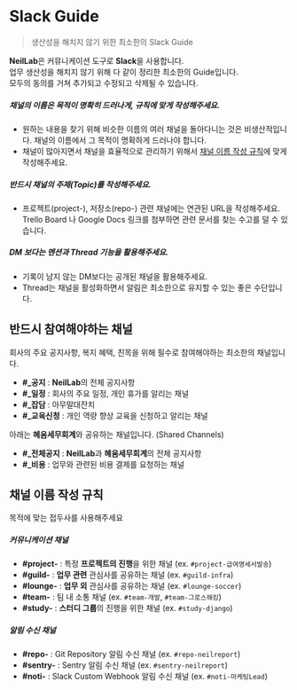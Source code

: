 # Slack Guide

> 생산성을 해치지 않기 위한 최소한의 Slack Guide

**NeilLab**은 커뮤니케이션 도구로 **Slack**을 사용합니다.  
업무 생산성을 해치지 않기 위해 다 같이 정리한 최소한의 Guide입니다.  
모두의 동의를 거쳐 추가되고 수정되고 삭제될 수 있습니다.

##### 채널의 이름은 목적이 명확히 드러나게, 규칙에 맞게 작성해주세요.

- 원하는 내용을 찾기 위해 비슷한 이름의 여러 채널을 돌아다니는 것은 비생산적입니다. 채널의 이름에서 그 목적이 명확하게 드러나야 합니다.
- 채널이 많아지면서 채널을 효율적으로 관리하기 위해서 [채널 이름 작성 규칙](#%EC%B1%84%EB%84%90-%EC%9D%B4%EB%A6%84-%EC%9E%91%EC%84%B1-%EA%B7%9C%EC%B9%99)에 맞게 작성해주세요.

##### 반드시 채널의 주제(Topic)를 작성해주세요.

- 프로젝트(project-), 저장소(repo-) 관련 채널에는 연관된 URL을 작성해주세요. Trello Board 나 Google Docs 링크를 첨부하면 관련 문서를 찾는 수고를 덜 수 있습니다.

##### DM 보다는 멘션과 Thread 기능을 활용해주세요.

- 기록이 남지 않는 DM보다는 공개된 채널을 활용해주세요.
- Thread는 채널을 활성화하면서 알림은 최소한으로 유지할 수 있는 좋은 수단입니다.

## 반드시 참여해야하는 채널

회사의 주요 공지사항, 복지 혜택, 친목을 위해 필수로 참여해야하는 최소한의 채널입니다.

- **#_공지** : **NeilLab**의 전체 공지사항
- **#_일정** : 회사의 주요 일정, 개인 휴가를 알리는 채널
- **#_잡담** : 아무말대잔치
- **#_교육신청** : 개인 역량 향상 교육을 신청하고 알리는 채널

아래는 **혜움세무회계**와 공유하는 채널입니다. (Shared Channels)

- **#_전체공지** : **NeilLab**과 **혜움세무회계**의 전체 공지사항
- **#_비용** : 업무와 관련된 비용 결제를 요청하는 채널

## 채널 이름 작성 규칙

목적에 맞는 접두사를 사용해주세요

##### 커뮤니케이션 채널

- **#project-** : 특정 **프로젝트의 진행**을 위한 채널 (ex. `#project-급여명세서발송`)
- **#guild-** : **업무 관련** 관심사를 공유하는 채널 (ex. `#guild-infra`)
- **#lounge-** : **업무 외** 관심사를 공유하는 채널 (ex. `#lounge-soccer`)
- **#team-** : 팀 내 소통 채널 (ex. `#team-개발`, `#team-그로스해킹`)
- **#study-** : **스터디 그룹**의 진행을 위한 채널 (ex. `#study-django`)

##### 알림 수신 채널

- **#repo-** : Git Repository 알림 수신 채널 (ex. `#repo-neilreport`)
- **#sentry-** : Sentry 알림 수신 채널 (ex. `#sentry-neilreport`)
- **#noti-** : Slack Custom Webhook 알림 수신 채널 (ex. `#noti-마케팅Lead`)
